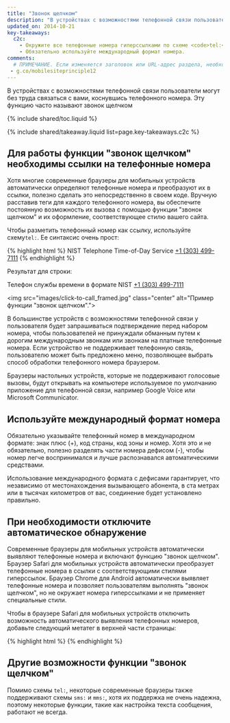 ```yaml
---
title: "Звонок щелчком"
description: "В устройствах с возможностями телефонной связи пользователи могут без труда связаться с вами, коснувшись телефонного номера. Эту функцию часто называют звонок щелчком"
updated_on: 2014-10-21
key-takeaways:
  c2c: 
    - Окружите все телефонные номера гиперссылками по схеме <code>tel:</code>.
    - Обязательно используйте международный формат номера.
comments:
  # ПРИМЕЧАНИЕ. Если изменяется заголовок или URL-адрес раздела, необходимо обновить ссылки
 - g.co/mobilesiteprinciple12
---
```


<p class="intro">
  В устройствах с возможностями телефонной связи пользователи могут без труда связаться с вами, коснувшись телефонного номера. Эту функцию часто называют звонок щелчком
</p>

{% include shared/toc.liquid %}

{% include shared/takeaway.liquid list=page.key-takeaways.c2c %}

## Для работы функции "звонок щелчком" необходимы ссылки на телефонные номера

Хотя многие современные браузеры для мобильных устройств автоматически определяют телефонные номера 
и преобразуют их в ссылки, полезно сделать это непосредственно в своем коде.
Вручную расставив теги для каждого телефонного номера, вы обеспечите постоянную возможность их вызова
 с помощью функции "звонок щелчком" и их оформление, соответствующее стилю вашего сайта.

Чтобы разметить телефонный номер как ссылку, используйте схему`tel:`.  Ее синтаксис 
очень прост:

{% highlight html %}
NIST Telephone Time-of-Day Service <a href="tel:+1-303-499-7111">+1 (303) 499-7111</a>
{% endhighlight %}

Результат для строки:

Телефон службы времени в формате NIST <a href="tel:+1-303-499-7111">+1 (303) 499-7111</a>

<img src="images/click-to-call_framed.jpg" class="center" alt="Пример функции "звонок щелчком".">

В большинстве устройств с возможностями телефонной связи у пользователя будет запрашиваться
подтверждение перед набором номера, чтобы пользователей не
принуждали обманным путем к дорогим международным звонкам или звонкам на платные телефонные номера. 
Если устройство не поддерживает телефонную связь, пользователю может быть предложено
меню, позволяющее выбрать способ обработки телефонного номера браузером.

Браузеры настольных устройств, которые не поддерживают голосовые вызовы, будут открывать на компьютере используемое по умолчанию
приложение для телефонной связи, например Google Voice или Microsoft
Communicator.

## Используйте международный формат номера

Обязательно указывайте телефонный номер в международном формате: 
знак плюс (+), код страны, код зоны и номер.  Хотя это и не обязательно,
полезно разделять части номера
дефисом (-), чтобы номер легче воспринимался и лучше распознавался автоматическими средствами.

Использование международного формата с дефисами гарантирует, что независимо от
местонахождения вызывающего абонента, в ста метрах или
в тысячах километров от вас, соединение будет установлено правильно.

## При необходимости отключите автоматическое обнаружение

Современные браузеры для мобильных устройств автоматически выявляют телефонные номера и включают
функцию "звонок щелчком".  Браузер Safari для мобильных устройств автоматически преобразует телефонные номера в ссылки
с соответствующими стилями гиперссылок.  Браузер Chrome для Android автоматически
выявляет телефонные номера и позволяет пользователям выполнять "звонок щелчком", но не
окружает номера гиперссылками и не применяет специальные стили.

Чтобы в браузере Safari для мобильных устройств отключить возможность автоматического выявления телефонных номеров, добавьте
следующий метатег в верхней части страницы:

{% highlight html %}
<meta name="format-detection" content="telephone=no">
{% endhighlight %}

## Другие возможности функции "звонок щелчком"

Помимо схемы `tel:`, некоторые современные браузеры также поддерживают схемы `sms:`
и `mms:`, хотя их поддержка не очень надежна, поэтому некоторые
функции, такие как настройка текста сообщения, работают не всегда.  


